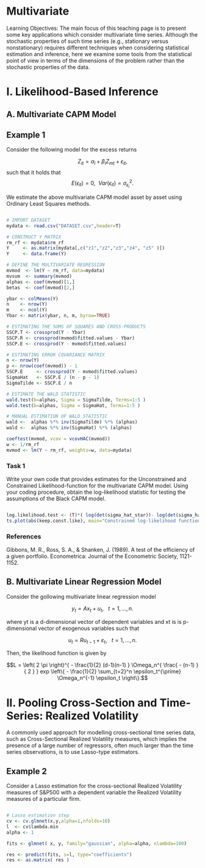 # Multivariate

Learning Objectives: The main focus of this teaching page is to present some key applications which consider multivariate time series. Although the stochastic properties of such time series (e.g., stationary versus nonstationary) requires different techniques when considering statistical estimation and inference, here we examine some tools from the statistical point of view in terms of the dimensions of the problem rather than the stochastic properties of the data.  

# I. Likelihood-Based Inference

## A. Multivariate CAPM Model

## Example 1

Consider the following model for the excess returns 

$$Z_{it} = \alpha_i + \beta_i Z_{mt} + \epsilon_{it},$$ 
such that it holds that  
$$E ( \epsilon_{it} ) = 0, \ \  Var( \epsilon_{it} ) = \sigma_{\epsilon_i}^2.$$ 

We estimate the above multivariate CAPM model asset by asset using Ordinary Least Squares methods.

```R

# IMPORT DATASET
mydata <- read.csv("DATASET.csv",header=T)

# CONSTRUCT Y MATRIX
rm_rf <- mydata$rm_rf
Y     <- as.matrix(mydata[,c("z1","z2","z3","z4", "z5" )])
Y     <- data.frame(Y)

# DEFINE THE MULTIVARIATE REGRESSION
mvmod  <- lm(Y ~ rm_rf, data=mydata)
mvsum  <- summary(mvmod)
alphas <- coef(mvmod)[1,]
betas  <- coef(mvmod)[2,]

ybar <- colMeans(Y)
n    <- nrow(Y)
m    <- ncol(Y)
Ybar <- matrix(ybar, n, m, byrow=TRUE)

# ESTIMATING THE SUMS OF SQUARES AND CROSS-PRODUCTS
SSCP.T <- crossprod(Y - Ybar)
SSCP.R <- crossprod(mvmod$fitted.values - Ybar)
SSCP.E <- crossprod(Y - mvmod$fitted.values)

# ESTIMATING ERROR COVARIANCE MATRIX 
n <- nrow(Y)
p <- nrow(coef(mvmod)) - 1
SSCP.E     <- crossprod(Y - mvmod$fitted.values)
SigmaHat   <- SSCP.E / (n - p - 1)
SigmaTilde <- SSCP.E / n

# ESTIMATE THE WALD STATISTIC
wald.test(b=alphas, Sigma = SigmaTilde, Terms=1:5 )
wald.test(b=alphas, Sigma = SigmaHat, Terms=1:5 )

# MANUAL ESTIMATION OF WALD STATISTIC
wald <-  alphas %*% inv(SigmaTilde) %*% (alphas)
wald <-  alphas %*% inv(SigmaHat) %*% (alphas)

coeftest(mvmod, vcov = vcovHAC(mvmod))
w <- 1/rm_rf
mvmod <- lm(Y ~ rm_rf, weights=w, data=mydata)

```

### Task 1

Write your own code that provides estimates for the Unconstrained and Constrained Likelihood-function for the multivariate CAPM model. Using your coding procedure, obtain the log-likelihood statistic for testing the assumptions of the Black CAPM model.  

```R

log.likelihood.test <- (T)*( log(det(sigma_hat_star))- log(det(sigma_hat)) )
ts.plot(abs(keep.const.like), main="Constrained log-likelihood function", xlab="Interval Estimation on the grid[-2,2]")

```

### References

Gibbons, M. R., Ross, S. A., & Shanken, J. (1989). A test of the efficiency of a given portfolio. Econometrica: Journal of the Econometric Society, 1121-1152.


## B. Multivariate Linear Regression Model

Consider the gollowing multivariate linear regression model 

$$y_t = A x_t + u_t, \ \ \ t = 1,...,n.$$

where yt is a d-dimensional vector of dependent variables and xt is is p-dimensional vector of exogenous variables such that 

$$u_t = R u_{t-1} + \varepsilon_t, \ \ \ t = 1,...,n.$$

Then, the likelihood function is given by 

$$L = \left( 2 \pi \right)^{ - \frac{1}{2} (d-1)(n-1) } \Omega_n^{ \frac{ - (n-1) }{ 2 } } exp \left\{ - \frac{1}{2} \sum_{t=2}^n \epsilon_t^{\prime} \Omega_n^{-1}  \epsilon_t \right\}.$$

# II. Pooling Cross-Section and Time-Series: Realized Volatility  

A commonly used approach for modelling cross-sectional time series data, such as Cross-Sectional Realized Volatility measures, which implies the presence of a large number of regressors, often much larger than the time series observations, is to use Lasso-type estimators.

## Example 2

Consider a Lasso estimation for the cross-sectional Realized Volatility measures of S&P500 with a dependent variable the Realized Volatility measures of a particular firm. 

```R

# Lasso estimation step
cv <- cv.glmnet(x,y,alpha=1,nfolds=10)
l  <- cv$lambda.min
alpha <- 1

fits <- glmnet( x, y, family="gaussian", alpha=alpha, nlambda=100)

res <- predict(fits, s=l, type="coefficients")
res <- as.matrix( res )


```



